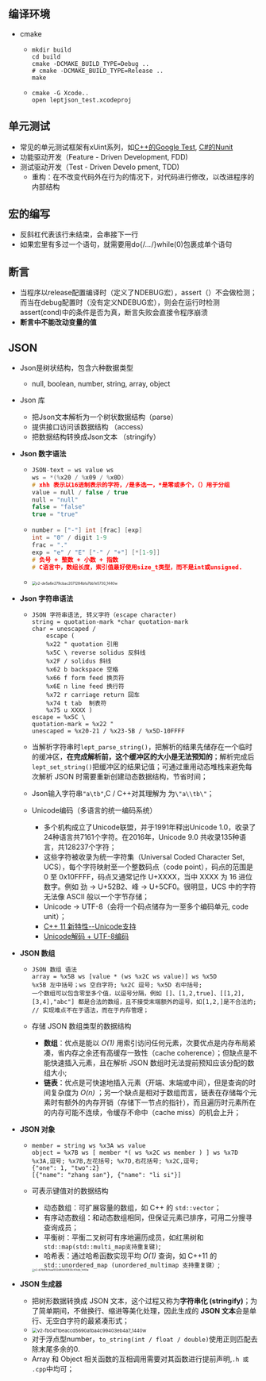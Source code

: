 ## 编译环境

- cmake

  - ```shell
    mkdir build
    cd build
    cmake -DCMAKE_BUILD_TYPE=Debug ..
    # cmake -DCMAKE_BUILD_TYPE=Release ..
    make
    ```

  - ```shell
    cmake -G Xcode..
    open leptjson_test.xcodeproj
    ```

## 单元测试

- 常见的单元测试框架有xUint系列，如[C++的Google Test](https://github.com/google/googletest), [C#的Nunit](https://nunit.org/)
- 功能驱动开发（Feature - Driven Development, FDD)
- 测试驱动开发（Test - Driven Develo pment, TDD)
  - 重构：在不改变代码外在行为的情况下，对代码进行修改，以改进程序的内部结构

## 宏的编写

- 反斜杠代表该行未结束，会串接下一行
- 如果宏里有多过一个语句，就需要用do{/*...*/}while(0)包裹成单个语句

## 断言

- 当程序以release配置编译时（定义了NDEBUG宏），assert（）不会做检测；而当在debug配置时（没有定义NDEBUG宏），则会在运行时检测assert(cond)中的条件是否为真，断言失败会直接令程序崩溃
- **断言中不能改动变量的值**

## JSON

- Json是树状结构，包含六种数据类型

  - null, boolean, number, string, array, object

- Json 库

  - 把Json文本解析为一个树状数据结构（parse）
  - 提供接口访问该数据结构 （access）
  - 把数据结构转换成Json文本 （stringify）

- **Json 数字语法**

  - ```C++
    JSON-text = ws value ws 
    ws = *(%x20 / %x09 / %x0D)
    # xhh 表示以16进制表示的字符，/是多选一，*是零或多个，（）用于分组
    value = null / false / true
    null = "null"
    false = "false"
    true = "true"
    ```

  - ```C++
    number = ["-"] int [frac] [exp]
    int = "0" / digit 1-9 
    frac = "."
    exp = "e" / "E" ["-" / "+"] [*[1-9]]
    # 负号 + 整数 + 小数 + 指数
    # C语言中，数组长度，索引值最好使用size_t类型，而不是int或unsigned.
    ```

  - <img src="https://pic1.zhimg.com/80/v2-de5a6e279cbac2071284bfa7bb1e5730_1440w.png" alt="v2-de5a6e279cbac2071284bfa7bb1e5730_1440w" style="zoom:50%;" />

- **Json 字符串语法**

  - ```
    JSON 字符串语法, 转义字符（escape character)
    string = quotation-mark *char quotation-mark
    char = unescaped / 
    	escape (
    	%x22 " quotation 引用
    	%x5C \ reverse solidus 反斜线
    	%x2F / solidus 斜线
    	%x62 b backspace 空格
    	%x66 f form feed 换页符
    	%x6E n line feed 换行符
    	%x72 r carriage return 回车
    	%x74 t tab	制表符
    	%x75 u XXXX )
    escape = %x5C \
    quotation-mark = %x22 "
    unescaped = %x20-21 / %x23-5B / %x5D-10FFFF
    ```

  - 当解析字符串时`lept_parse_string()`，把解析的结果先储存在一个临时的缓冲区，**在完成解析前，这个缓冲区的大小是无法预知的**；解析完成后`lept_set_string()`把缓冲区的结果记值；可通过重用动态堆栈来避免每次解析 JSON 时需要重新创建动态数据结构，节省时间；

  - Json输入字符串`"a\tb"`,C / C++对其理解为 为`\"a\\tb\"`；

  - Unicode编码（多语言的统一编码系统）

    - 多个机构成立了Unicode联盟，并于1991年释出Unicode 1.0，收录了24种语言共7161个字符。在2016年，Unicode 9.0 共收录135种语言，共128237个字符；
    - 这些字符被收录为统一字符集（Universal Coded Character Set, UCS），每个字符映射至一个整数码点（code point），码点的范围是 0 至 0x10FFFF，码点又通常记作 U+XXXX，当中 XXXX 为 16 进位数字。例如 劲 → U+52B2、峰 → U+5CF0。很明显，UCS 中的字符无法像 ASCII 般以一个字节存储；
    - Unicode &rarr; UTF-8（会将一个码点储存为一至多个编码单元, code unit）；
    - [C++ 11 新特性--Unicode支持](https://www.jianshu.com/p/8b87a05c23b1)
    - [Unicode解码 + UTF-8编码](https://zhuanlan.zhihu.com/p/45695434)

- **JSON 数组**

  - ```
    JSON 数组 语法
    array = %x5B ws [value * (ws %x2C ws value)] ws %x5D
    %x5B 左中括号；ws 空白字符; %x2C 逗号; %x5D 右中括号;
    一个数组可以包含零至多个值，以逗号分隔，例如 []、[1,2,true]、[[1,2],[3,4],"abc"] 都是合法的数组，且不接受末端额外的逗号，如[1,2,]是不合法的;
    // 实现难点不在于语法，而在于内存管理；
    ```

  - 存储 JSON 数组类型的数据结构

    - **数组**：优点是能以 *O(1)* 用索引访问任何元素，次要优点是内存布局紧凑，省内存之余还有高缓存一致性（cache coherence）；但缺点是不能快速插入元素，且在解析 JSON 数组时无法提前预知应该分配的数组大小;
    - **链表**：优点是可快速地插入元素（开端、末端或中间），但是查询的时间复杂度为 *O(n)* ；另一个缺点是相对于数组而言，链表在存储每个元素时有额外的内存开销（存储下一节点的指针），而且遍历时元素所在的内存可能不连续，令缓存不命中（cache miss）的机会上升；

- **JSON 对象**

  - ```
    member = string ws %x3A ws value
    object = %x7B ws [ member *( ws %x2C ws member ) ] ws %x7D
    %x3A,逗号; %x7B,左花括号; %x7D,右花括号; %x2C,逗号;
    {"one": 1, "two":2}
    [{"name": "zhang san"}, {"name": "li si"}]
    ```

  - 可表示键值对的数据结构

    - 动态数组：可扩展容量的数组，如 C++ 的 `std::vector`；
    - 有序动态数组：和动态数组相同，但保证元素已排序，可用二分搜寻查询成员；
    - 平衡树：平衡二叉树可有序地遍历成员，如红黑树和`std::map(std::multi_map支持重复键)`;
    - 哈希表：通过哈希函数实现平均 *O(1)* 查询，如 C++11 的`std::unordered_map (unordered_multimap 支持重复键）`;

    <img src="https://pic4.zhimg.com/80/v2-d21b818cfeaa1932d89e049836c47ebb_1440w.png" alt="v2-d21b818cfeaa1932d89e049836c47ebb_1440w" style="zoom: 33%;" />

- **JSON 生成器**

  - 把树形数据转换成 JSON 文本，这个过程又称为**字符串化 (stringify)**；为了简单期间，不做换行、缩进等美化处理，因此生成的 **JSON 文本**会是单行、无空白字符的最紧凑形式；
  - <img src="https://pic4.zhimg.com/80/v2-fb04f1beaccd5690a1ba4c99403eb4a7_1440w.png" alt="v2-fb04f1beaccd5690a1ba4c99403eb4a7_1440w" style="zoom: 67%;" />
  - 对于浮点型number，`to_string(int / float / double)`使用正则匹配去除末尾多余的0.
  - Array 和 Object 相关函数的互相调用需要对其函数进行提前声明,`.h 或 .cpp`中均可；